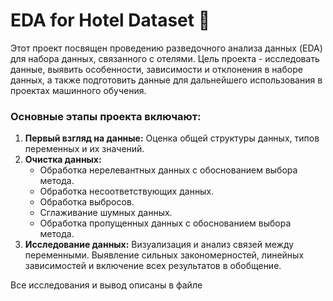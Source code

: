 # EDA for Hotel Dataset 🏨

Этот проект посвящен проведению разведочного анализа данных (EDA) для набора данных, связанного с отелями. Цель проекта - исследовать данные, выявить особенности, зависимости и отклонения в наборе данных, а также подготовить данные для дальнейшего использования в проектах машинного обучения.

### Основные этапы проекта включают:

1. **Первый взгляд на данные:** Оценка общей структуры данных, типов переменных и их значений.
2. **Очистка данных:**
   - Обработка нерелевантных данных с обоснованием выбора метода. 
   - Обработка несоответствующих данных.
   - Обработка выбросов.
   - Сглаживание шумных данных.
   - Обработка пропущенных данных с обоснованием выбора метода.
3. **Исследование данных:**
Визуализация и анализ связей между переменными. Выявление сильных закономерностей, линейных зависимостей и включение всех результатов в обобщение.

Все исследования и вывод описаны в файле
